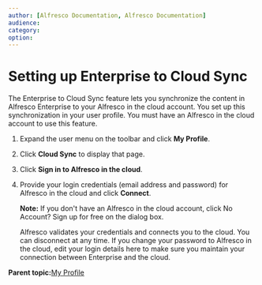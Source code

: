 ```yaml
---
author: [Alfresco Documentation, Alfresco Documentation]
audience: 
category: 
option: 
---
```


# Setting up Enterprise to Cloud Sync

The Enterprise to Cloud Sync feature lets you synchronize the content in Alfresco Enterprise to your Alfresco in the cloud account. You set up this synchronization in your user profile. You must have an Alfresco in the cloud account to use this feature.

1.  Expand the user menu on the toolbar and click **My Profile**.

2.  Click **Cloud Sync** to display that page.

3.  Click **Sign in to Alfresco in the cloud**.

4.  Provide your login credentials \(email address and password\) for Alfresco in the cloud and click **Connect**.

    **Note:** If you don't have an Alfresco in the cloud account, click No Account? Sign up for free on the dialog box.

    Alfresco validates your credentials and connects you to the cloud. You can disconnect at any time. If you change your password to Alfresco in the cloud, edit your login details here to make sure you maintain your connection between Enterprise and the cloud.


**Parent topic:**[My Profile](../concepts/profile-intro.md)

